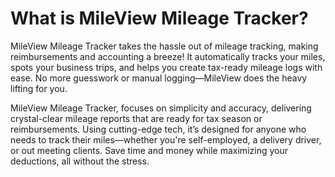 # What is MileView Mileage Tracker?

MileView Mileage Tracker takes the hassle out of mileage tracking, making reimbursements and accounting a breeze! It automatically tracks your miles, spots your business trips, and helps you create tax-ready mileage logs with ease. No more guesswork or manual logging—MileView does the heavy lifting for you.&#x20;

MileView Mileage Tracker, focuses on simplicity and accuracy, delivering crystal-clear mileage reports that are ready for tax season or reimbursements. Using cutting-edge tech, it’s designed for anyone who needs to track their miles—whether you're self-employed, a delivery driver, or out meeting clients. Save time and money while maximizing your deductions, all without the stress.
